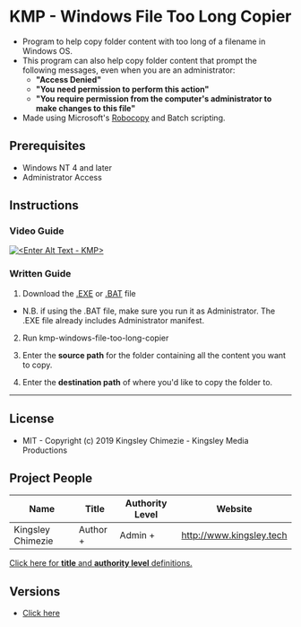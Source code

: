 # KMP - Windows File Too Long Copier
- Program to help copy folder content with too long of a filename in Windows OS. 
- This program can also help copy folder content that prompt the following messages, even when you are an administrator:
    - **"Access Denied"**
    - **"You need permission to perform this action"**
    - **"You require permission from the computer's administrator to make changes to this file"**   
- Made using Microsoft's [Robocopy](https://docs.microsoft.com/en-us/windows-server/administration/windows-commands/robocopy) and Batch scripting.

## Prerequisites
* Windows NT 4 and later
* Administrator Access


## Instructions

### Video Guide
[![<Enter Alt Text - KMP>](http://img.youtube.com/vi/xgejrQbZO7o/0.jpg)](https://youtu.be/xgejrQbZO7o "KMP Website initialiser setup guide")

### Written Guide
1. Download the [.EXE](https://bitbucket.org/kingsleymedia-team/kmp-windows-file-too-long-copier/raw/master/assets/kmp-windows-file-too-long-copier.exe) or [.BAT](https://bitbucket.org/kingsleymedia-team/kmp-windows-file-too-long-copier/src/master/src/kmp-windows-file-too-long-copier.bat) file  
- N.B. if using the .BAT file, make sure you run it as Administrator. The .EXE file already includes Administrator manifest.

2. Run kmp-windows-file-too-long-copier

3. Enter the **source path** for the folder containing all the content you want to copy.

4. Enter the **destination path** of where you'd like to copy the folder to.



---
## License
* MIT - Copyright (c) 2019 Kingsley Chimezie - Kingsley Media Productions

## Project People
| Name                	|  Title              	|  Authority Level      | Website                  	|
|-------------------	| -------------------	| -------------------	|--------------------------	|
| Kingsley Chimezie 	|  Author +        	    |  Admin +        	    | http://www.kingsley.tech 	|

[Click here for **title** and **authority level** definitions.](https://bitbucket.org/kingsleymedia-team/kmp-repo-template/src/master/copy-this-and-use-as-repo/assets/title.md)

## Versions
- [Click here](https://bitbucket.org/kingsleymedia-team/kmp-windows-file-too-long-copier/downloads/?tab=tags)